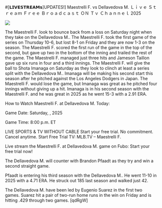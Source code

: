 #[𝗟𝗜𝗩𝗘𝗦𝗧𝗥𝗘𝗔𝗠𝘀]UPDATES!] Maestrelli F. vs Dellavedova M. Ｌｉｖｅ Ｓｔｒｅａｍ Ｆｒｅｅ Ｂｒｏａｄｃａｓｔ ＯＮ Ｔｖ Ｃｈａｎｎｅｌ  2025  
  
  
[![](https://i.imgur.com/qSNzIqt.png)](https://movie.rssnews.media/SHlrKEiAs.php)  
  
The Maestrelli F. look to bounce back from a loss on Saturday night when they take on the Dellavedova M.. The Maestrelli F. took the first game of the series on Thursday 10-6, but lost 8-1 on Friday and they are now 1-3 on the season. The Maestrelli F. scored the first run of the game in the top of the second, but gave up two in the bottom of the inning and trailed the rest of the game. The Maestrelli F. managed just three hits and Jameson Taillon gave up six runs in four and a third innings. The Maestrelli F. will give the ball to Shota Imanaga on Saturday as they look to clinch at least a series split with the Dellavedova M.. Imanaga will be making his second start this season after he pitched against the Los Angeles Dodgers in Japan. The Maestrelli F. would lose the game, but Imanaga was great as he pitched four innings without giving up a hit. Imanaga is in his second season with the Maestrelli F. and he was great in 2025 as he went 15-3 with a 2.91 ERA.

How to Watch Maestrelli F. at Dellavedova M. Today:

Game Date: Saturday, , 2025

Game Time: 8:00 p.m. ET

LIVE SPORTS & TV WITHOUT CABLE
Start your free trial. No commitment. Cancel anytime.
Start Free Trial
TV: MLB.TV – Maestrelli F.

Live stream the Maestrelli F. at Dellavedova M. game on Fubo: Start your free trial now!

The Dellavedova M. will counter with Brandon Pfaadt as they try and win a second straight game.

Pfaadt is entering his third season with the Dellavedova M.. He went 11-10 in 2025 with a 4.71 ERA. He struck out 185 last season and walked just 42.

The Dellavedova M. have been led by Eugenio Suarez in the first two games. Suarez hit a pair of two-run home runs in the win on Friday and is hitting .429 through two games. [qdRgW]